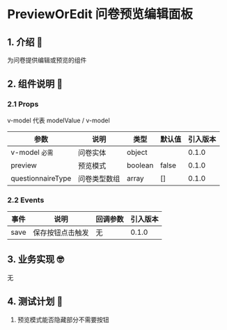 # PreviewOrEdit 问卷预览编辑面板

## 1. 介绍 🤔

为问卷提供编辑或预览的组件

## 2. 组件说明 🥳

### 2.1 Props

v-model 代表 modelValue / v-model

| 参数           | 说明     | 类型     | 默认值 | 引入版本 |
| -------------- | -------- | -------- | ------ | -------- |
| v-model `必需` | 问卷实体 | object |        | 0.1.0    |
| preview      | 预览模式 | boolean  | false  | 0.1.0    |
| questionnaireType | 问卷类型数组 | array  | []        | 0.1.0    |

### 2.2 Events

| 事件 | 说明             | 回调参数 | 引入版本 |
| ---- | ---------------- | -------- | -------- |
| save | 保存按钮点击触发 | 无       | 0.1.0    |

## 3. 业务实现 🤓

无

## 4. 测试计划 👻

1. 预览模式能否隐藏部分不需要按钮
